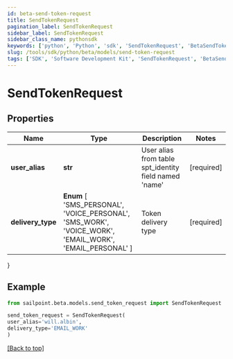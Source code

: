 ```yaml
---
id: beta-send-token-request
title: SendTokenRequest
pagination_label: SendTokenRequest
sidebar_label: SendTokenRequest
sidebar_class_name: pythonsdk
keywords: ['python', 'Python', 'sdk', 'SendTokenRequest', 'BetaSendTokenRequest'] 
slug: /tools/sdk/python/beta/models/send-token-request
tags: ['SDK', 'Software Development Kit', 'SendTokenRequest', 'BetaSendTokenRequest']
---
```


# SendTokenRequest


## Properties

Name | Type | Description | Notes
------------ | ------------- | ------------- | -------------
**user_alias** | **str** | User alias from table spt_identity field named 'name' | [required]
**delivery_type** |  **Enum** [  'SMS_PERSONAL',    'VOICE_PERSONAL',    'SMS_WORK',    'VOICE_WORK',    'EMAIL_WORK',    'EMAIL_PERSONAL' ] | Token delivery type | [required]
}

## Example

```python
from sailpoint.beta.models.send_token_request import SendTokenRequest

send_token_request = SendTokenRequest(
user_alias='will.albin',
delivery_type='EMAIL_WORK'
)

```
[[Back to top]](#) 

